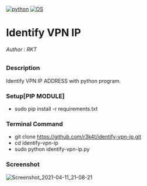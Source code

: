 [![python](https://img.shields.io/badge/Program-Python-brightgreen.svg)](https://www.python.org/downloads/release/python/)
[![OS](https://img.shields.io/badge/Tested%20On-Linux-yellowgreen.svg)](https://en.wikipedia.org/wiki/Linux)

# Identify VPN IP 


<h6>Author : RKT</h6>

### Description ###


Identify VPN IP ADDRESS with python program.


### Setup[PIP MODULE] ###

+ sudo  pip install -r requirements.txt

### Terminal Command ###

+ git clone https://github.com/r3k4t/identify-vpn-ip.git
+ cd identify-vpn-ip
+ sudo python identify-vpn-ip.py

### Screenshot ###

![Screenshot_2021-04-11_21-08-21](https://user-images.githubusercontent.com/69615463/114310246-0cb47d00-9b0c-11eb-984b-ec5edb86b245.png)



